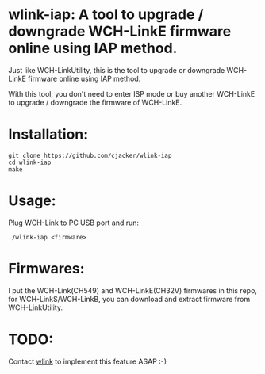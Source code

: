 # wlink-iap: A tool to upgrade / downgrade WCH-LinkE firmware online using IAP method.

Just like WCH-LinkUtility, this is the tool to upgrade or downgrade WCH-LinkE firmware online using IAP method.

With this tool, you don't need to enter ISP mode or buy another WCH-LinkE to upgrade / downgrade the firmware of WCH-LinkE.

# Installation:

```
git clone https://github.com/cjacker/wlink-iap
cd wlink-iap
make
```

# Usage:

Plug WCH-Link to PC USB port and run:

```
./wlink-iap <firmware>
```

# Firmwares:

I put the WCH-Link(CH549) and WCH-LinkE(CH32V) firmwares in this repo, for WCH-LinkS/WCH-LinkB, you can download and extract firmware from WCH-LinkUtility.

# TODO:

Contact [wlink](https://github.com/ch32-rs/wlink) to implement this feature ASAP :-)
